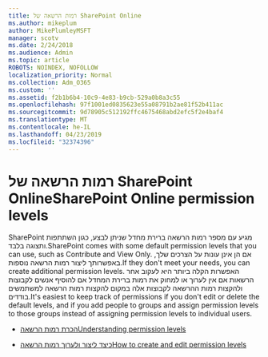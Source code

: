```yaml
---
title: רמות הרשאה של SharePoint Online
ms.author: mikeplum
author: MikePlumleyMSFT
manager: scotv
ms.date: 2/24/2018
ms.audience: Admin
ms.topic: article
ROBOTS: NOINDEX, NOFOLLOW
localization_priority: Normal
ms.collection: Adm_O365
ms.custom: ''
ms.assetid: f2b1b6b4-10c9-4e83-b9cb-529a0b8a3c55
ms.openlocfilehash: 97f1001ed0835623e55a08791b2ae81f52b411ac
ms.sourcegitcommit: 9d78905c512192ffc4675468abd2efc5f2e4baf4
ms.translationtype: MT
ms.contentlocale: he-IL
ms.lasthandoff: 04/23/2019
ms.locfileid: "32374396"
---
```

# <a name="sharepoint-online-permission-levels"></a><span data-ttu-id="b5f7d-102">רמות הרשאה של SharePoint Online</span><span class="sxs-lookup"><span data-stu-id="b5f7d-102">SharePoint Online permission levels</span></span>

<span data-ttu-id="b5f7d-103">SharePoint מגיע עם מספר רמות הרשאה ברירת מחדל שניתן לבצע, כגון השתתפות ותצוגה בלבד.</span><span class="sxs-lookup"><span data-stu-id="b5f7d-103">SharePoint comes with some default permission levels that you can use, such as Contribute and View Only.</span></span> <span data-ttu-id="b5f7d-104">אם הן אינן עונות על הצרכים שלך, באפשרותך ליצור רמות הרשאה נוספות.</span><span class="sxs-lookup"><span data-stu-id="b5f7d-104">If they don't meet your needs, you can create additional permission levels.</span></span> <span data-ttu-id="b5f7d-105">האפשרות הקלה ביותר היא לעקוב אחר הרשאות אם אין לערוך או למחוק את רמות ברירת המחדל אם להוסיף אנשים לקבוצות ולהקצות רמות ההרשאה לקבוצות אלה במקום להקצות רמות הרשאה למשתמשים בודדים.</span><span class="sxs-lookup"><span data-stu-id="b5f7d-105">It's easiest to keep track of permissions if you don't edit or delete the default levels, and if you add people to groups and assign permission levels to those groups instead of assigning permission levels to individual users.</span></span>
  
- [<span data-ttu-id="b5f7d-106">הכרת רמות הרשאה</span><span class="sxs-lookup"><span data-stu-id="b5f7d-106">Understanding permission levels</span></span>](https://go.microsoft.com/fwlink/?linkid=867071)
    
- [<span data-ttu-id="b5f7d-107">כיצד ליצור ולערוך רמות הרשאה</span><span class="sxs-lookup"><span data-stu-id="b5f7d-107">How to create and edit permission levels</span></span>](https://go.microsoft.com/fwlink/?linkid=867072)
    

